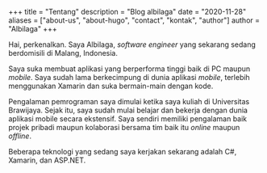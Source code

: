 +++
title = "Tentang"
description = "Blog albilaga"
date = "2020-11-28"
aliases = ["about-us", "about-hugo", "contact", "kontak", "author"]
author = "Albilaga"
+++

Hai, perkenalkan. Saya Albilaga, _software engineer_ yang sekarang sedang berdomisili di Malang, Indonesia.

Saya suka membuat aplikasi yang berperforma tinggi baik di PC maupun _mobile_. Saya sudah lama berkecimpung di dunia aplikasi _mobile_, terlebih menggunakan Xamarin dan suka bermain-main dengan kode.

Pengalaman pemrograman saya dimulai ketika saya kuliah di Universitas Brawijaya. Sejak itu, saya sudah mulai belajar dan bekerja dengan dunia aplikasi mobile secara ekstensif. Saya sendiri memiliki pengalaman baik projek pribadi maupun kolaborasi bersama tim baik itu _online_ maupun _offline_.

Beberapa teknologi yang sedang saya kerjakan sekarang adalah C#, Xamarin, dan ASP.NET.
